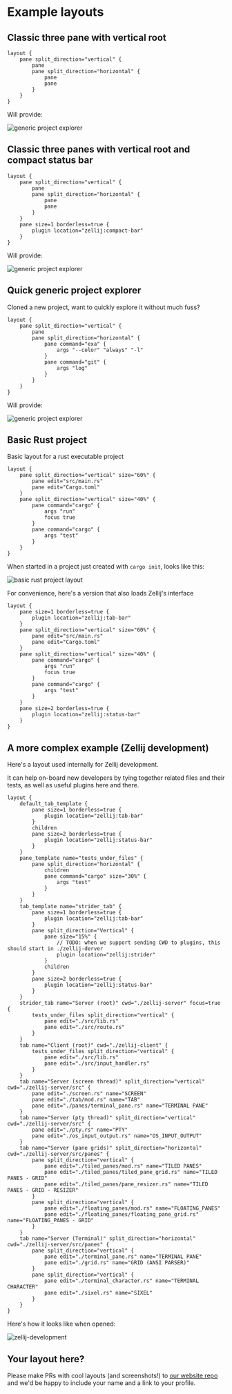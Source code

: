 # Example layouts

## Classic three pane with vertical root

```kdl
layout {
    pane split_direction="vertical" {
        pane
        pane split_direction="horizontal" {
            pane
            pane
        }
    }
}
```

Will provide:

![generic project explorer](./img/basic-layout-vertical.png)

## Classic three panes with vertical root and compact status bar

```kdl
layout {
    pane split_direction="vertical" {
        pane
        pane split_direction="horizontal" {
            pane
            pane
        }
    }
    pane size=1 borderless=true {
        plugin location="zellij:compact-bar"
    }
}
```

Will provide:

![generic project explorer](./img/basic-layout-vertical-compact.png)

## Quick generic project explorer

Cloned a new project, want to quickly explore it without much fuss?

```kdl
layout {
    pane split_direction="vertical" {
        pane
        pane split_direction="horizontal" {
            pane command="exa" {
                args "--color" "always" "-l"
            }
            pane command="git" {
                args "log"
            }
        }
    }
}
```

Will provide:

![generic project explorer](./img/quick-generic-project-explorer.png)


## Basic Rust project

Basic layout for a rust executable project

```kdl
layout {
    pane split_direction="vertical" size="60%" {
        pane edit="src/main.rs"
        pane edit="Cargo.toml"
    }
    pane split_direction="vertical" size="40%" {
        pane command="cargo" {
            args "run"
            focus true
        }
        pane command="cargo" {
            args "test"
        }
    }
}
```

When started in a project just created with `cargo init`, looks like this:

![basic rust project layout](./img/basic-rust-project-layout.png)

For convenience, here's a version that also loads Zellij's interface

```kdl
layout {
    pane size=1 borderless=true {
        plugin location="zellij:tab-bar"
    }
    pane split_direction="vertical" size="60%" {
        pane edit="src/main.rs"
        pane edit="Cargo.toml"
    }
    pane split_direction="vertical" size="40%" {
        pane command="cargo" {
            args "run"
            focus true
        }
        pane command="cargo" {
            args "test"
        }
    }
    pane size=2 borderless=true {
        plugin location="zellij:status-bar"
    }
}
```

## A more complex example (Zellij development)
Here's a layout used internally for Zellij development.

It can help on-board new developers by tying together related files and their tests, as well as useful plugins here and there.

```kdl
layout {
    default_tab_template {
        pane size=1 borderless=true {
            plugin location="zellij:tab-bar"
        }
        children
        pane size=2 borderless=true {
            plugin location="zellij:status-bar"
        }
    }
    pane_template name="tests_under_files" {
        pane split_direction="horizontal" {
            children
            pane command="cargo" size="30%" {
                args "test"
            }
        }
    }
    tab_template name="strider_tab" {
        pane size=1 borderless=true {
            plugin location="zellij:tab-bar"
        }
        pane split_direction="Vertical" {
            pane size="15%" {
                // TODO: when we support sending CWD to plugins, this should start in ./zellij-derver
                plugin location="zellij:strider"
            }
            children
        }
        pane size=2 borderless=true {
            plugin location="zellij:status-bar"
        }
    }
    strider_tab name="Server (root)" cwd="./zellij-server" focus=true {
        tests_under_files split_direction="vertical" {
            pane edit="./src/lib.rs"
            pane edit="./src/route.rs"
        }
    }
    tab name="Client (root)" cwd="./zellij-client" {
        tests_under_files split_direction="vertical" {
            pane edit="./src/lib.rs"
            pane edit="./src/input_handler.rs"
        }
    }
    tab name="Server (screen thread)" split_direction="vertical" cwd="./zellij-server/src" {
        pane edit="./screen.rs" name="SCREEN"
        pane edit="./tab/mod.rs" name="TAB"
        pane edit="./panes/terminal_pane.rs" name="TERMINAL PANE"
    }
    tab name="Server (pty thread)" split_direction="vertical" cwd="./zellij-server/src" {
        pane edit="./pty.rs" name="PTY"
        pane edit="./os_input_output.rs" name="OS_INPUT_OUTPUT"
    }
    tab name="Server (pane grids)" split_direction="horizontal" cwd="./zellij-server/src/panes" {
        pane split_direction="vertical" {
            pane edit="./tiled_panes/mod.rs" name="TILED PANES"
            pane edit="./tiled_panes/tiled_pane_grid.rs" name="TILED PANES - GRID"
            pane edit="./tiled_panes/pane_resizer.rs" name="TILED PANES - GRID - RESIZER"
        }
        pane split_direction="vertical" {
            pane edit="./floating_panes/mod.rs" name="FLOATING_PANES"
            pane edit="./floating_panes/floating_pane_grid.rs" name="FLOATING_PANES - GRID"
        }
    }
    tab name="Server (Terminal)" split_direction="horizontal" cwd="./zellij-server/src/panes" {
        pane split_direction="vertical" {
            pane edit="./terminal_pane.rs" name="TERMINAL PANE"
            pane edit="./grid.rs" name="GRID (ANSI PARSER)"
        }
        pane split_direction="vertical" {
            pane edit="./terminal_character.rs" name="TERMINAL CHARACTER"
            pane edit="./sixel.rs" name="SIXEL"
        }
    }
}
```

Here's how it looks like when opened:

![zellij-development](./img/zellij-development.png)

## Your layout here?

Please make PRs with cool layouts (and screenshots!) to [our website repo](https://github.com/zellij-org/zellij-org.github.io) and we'd be happy to include your name and a link to your profile.
